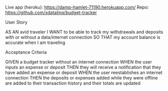 Live app (heroku): https://damp-hamlet-71190.herokuapp.com/
Repo: https://github.com/xdatalinq/budget-tracker

User Story

AS AN avid traveler
I WANT to be able to track my withdrawals and deposits with or without a data/internet connection
SO THAT my account balance is accurate when I am traveling 

Acceptance Criteria

GIVEN a budget tracker without an internet connection
WHEN the user inputs an expense or deposit
THEN they will receive a notification that they have added an expense or deposit
WHEN the user reestablishes an internet connection
THEN the deposits or expenses added while they were offline are added to their transaction history and their totals are updated

